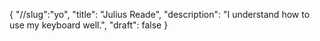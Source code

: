 {
  "//slug":"yo",
  "title": "Julius Reade",
  "description": "I understand how to use my keyboard well.",
  "draft": false
}